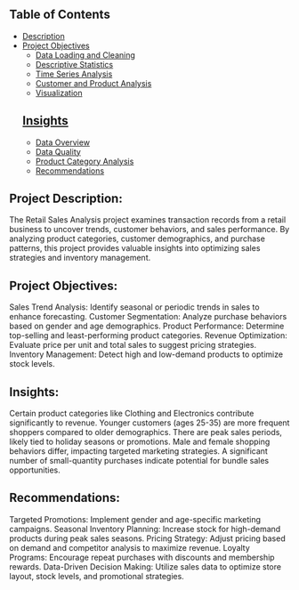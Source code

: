 ## Table of Contents
- [Description](#description)
- [Project Objectives](#project-objectives)
  - [Data Loading and Cleaning](#data-loading-and-cleaning)
  - [Descriptive Statistics](#descriptive-statistics)
  - [Time Series Analysis](#time-series-analysis)
  - [Customer and Product Analysis](#customer-and-product-analysis)
  - [Visualization](#visualization)
  ## [Insights](#insights)
  - [Data Overview](#data-overview)
  - [Data Quality](#data-quality)
  - [Product Category Analysis](#product-category-analysis)
  - [Recommendations](#recommendations)


## Project Description:

The Retail Sales Analysis project examines transaction records from a retail business to uncover trends, customer behaviors, and sales performance. By analyzing product categories, customer demographics, and purchase patterns, this project provides valuable insights into optimizing sales strategies and inventory management.

## Project Objectives:

Sales Trend Analysis: Identify seasonal or periodic trends in sales to enhance forecasting.
Customer Segmentation: Analyze purchase behaviors based on gender and age demographics.
Product Performance: Determine top-selling and least-performing product categories.
Revenue Optimization: Evaluate price per unit and total sales to suggest pricing strategies.
Inventory Management: Detect high and low-demand products to optimize stock levels.

## Insights:

Certain product categories like Clothing and Electronics contribute significantly to revenue.
Younger customers (ages 25-35) are more frequent shoppers compared to older demographics.
There are peak sales periods, likely tied to holiday seasons or promotions.
Male and female shopping behaviors differ, impacting targeted marketing strategies.
A significant number of small-quantity purchases indicate potential for bundle sales opportunities.

## Recommendations:

Targeted Promotions: Implement gender and age-specific marketing campaigns.
Seasonal Inventory Planning: Increase stock for high-demand products during peak sales seasons.
Pricing Strategy: Adjust pricing based on demand and competitor analysis to maximize revenue.
Loyalty Programs: Encourage repeat purchases with discounts and membership rewards.
Data-Driven Decision Making: Utilize sales data to optimize store layout, stock levels, and promotional strategies.

